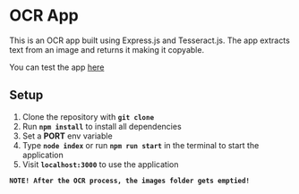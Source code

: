 # OCR App
This is an OCR app built using Express.js and Tesseract.js. The app extracts text from an image and returns it making it copyable.

You can test the app [here](https://calm-fortress-99769.herokuapp.com)

## Setup
1. Clone the repository with **``git clone``**
2. Run **``npm install``** to install all dependencies
3. Set a **PORT** env variable
4. Type **``node index``** or run **``npm run start``** in the terminal to start the application
5. Visit **``localhost:3000``** to use the application

**``NOTE! After the OCR process, the images folder gets emptied!``**